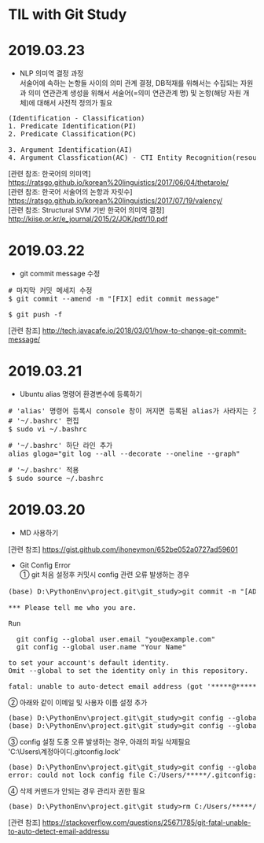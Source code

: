 TIL with Git Study
=========

# 2019.03.23

- NLP 의미역 결정 과정   
서술어에 속하는 논항들 사이의 의미 관계 결정, DB적재를 위해서는 수집되는 자원과 의미 연관관계 생성을 위해서 서술어(=의미 연관관계 명) 및 논항(해당 자원 개체)에 대해서 사전적 정의가 필요  
<pre>
(Identification - Classification)
1. Predicate Identification(PI)
2. Predicate Classification(PC)

3. Argument Identification(AI)
4. Argument Classfication(AC) - CTI Entity Recognition(resource)
</pre>

[관련 참조: 한국어의 의미역] <https://ratsgo.github.io/korean%20linguistics/2017/06/04/thetarole/>  
[관련 참조: 한국어 서술어의 논항과 자릿수] <https://ratsgo.github.io/korean%20linguistics/2017/07/19/valency/>  
[관련 참조: Structural SVM 기반 한국어 의미역 결정] <http://kiise.or.kr/e_journal/2015/2/JOK/pdf/10.pdf>  


# 2019.03.22

- git commit message 수정  
<pre>
# 마지막 커밋 메세지 수정
$ git commit --amend -m "[FIX] edit commit message"  

$ git push -f
</pre>

[관련 참조] <http://tech.javacafe.io/2018/03/01/how-to-change-git-commit-message/>

# 2019.03.21

- Ubuntu alias 명령어 환경변수에 등록하기  
<pre>
# 'alias' 명령어 등록시 console 창이 꺼지면 등록된 alias가 사라지는 것을 위해 bash 환경변수로 등록
# '~/.bashrc' 편집
$ sudo vi ~/.bashrc
</pre>   
  
<pre>
# '~/.bashrc' 하단 라인 추가  
alias gloga="git log --all --decorate --oneline --graph"
</pre>  
  
<pre>
# '~/.bashrc' 적용
$ sudo source ~/.bashrc
</pre>

# 2019.03.20

- MD 사용하기  

[관련 참조]  <https://gist.github.com/ihoneymon/652be052a0727ad59601>  

- Git Config Error  
① git 처음 설정후 커밋시 config 관련 오류 발생하는 경우  

<pre>
(base) D:\PythonEnv\project.git\git_study>git commit -m "[ADD] 첫번째 파일 추가 'README.md'"

*** Please tell me who you are.

Run

  git config --global user.email "you@example.com"
  git config --global user.name "Your Name"

to set your account's default identity.
Omit --global to set the identity only in this repository.

fatal: unable to auto-detect email address (got '*****@*****-HP.(none)')
</pre>  

② 아래와 같이 이메일 및 사용자 이름 설정 추가  

<pre>
(base) D:\PythonEnv\project.git\git_study>git config --global user.email "******@gmail.com"
(base) D:\PythonEnv\project.git\git_study>git config --global user.name "****"
</pre>  

③ config 설정 도중 오류 발생하는 경우, 아래의 파일 삭제필요  
'C:\Users\계정아이디\.gitconfig.lock'  
<pre>
(base) D:\PythonEnv\project.git\git_study>git config --global user.email "*******@gmail.com"
error: could not lock config file C:/Users/*****/.gitconfig: File exists	
</pre>

④ 삭제 커맨드가 안되는 경우 관리자 권한 필요  
<pre>
(base) D:\PythonEnv\project.git\git_study>rm C:/Users/*****/.gitconfig.lock
</pre>  

[관련 참조] <https://stackoverflow.com/questions/25671785/git-fatal-unable-to-auto-detect-email-addressu>
